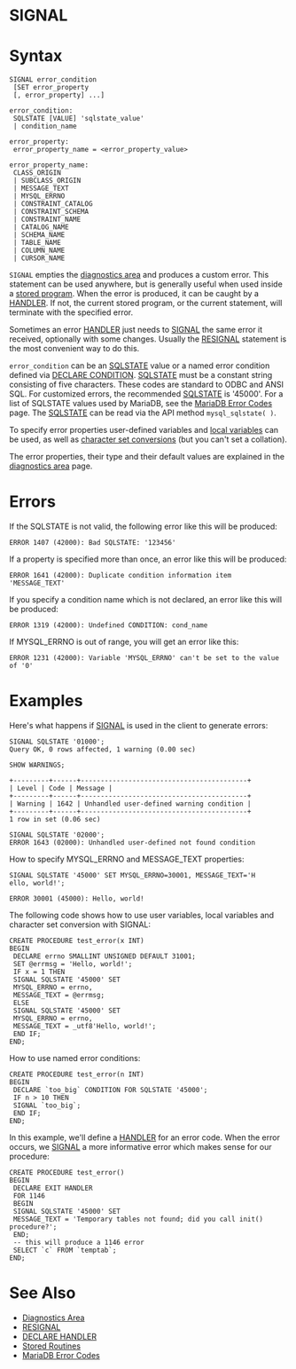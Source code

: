 # SIGNAL

#

# Syntax

```
SIGNAL error_condition
 [SET error_property
 [, error_property] ...]

error_condition:
 SQLSTATE [VALUE] 'sqlstate_value'
 | condition_name

error_property:
 error_property_name = <error_property_value>

error_property_name:
 CLASS_ORIGIN
 | SUBCLASS_ORIGIN
 | MESSAGE_TEXT
 | MYSQL_ERRNO
 | CONSTRAINT_CATALOG
 | CONSTRAINT_SCHEMA
 | CONSTRAINT_NAME
 | CATALOG_NAME
 | SCHEMA_NAME
 | TABLE_NAME
 | COLUMN_NAME
 | CURSOR_NAME
```

`SIGNAL` empties the [diagnostics area](programmatic-compound-statements-diagnostics/diagnostics-area.md) and produces a custom error. This statement can be used anywhere, but is generally useful when used inside a [stored program](/en/stored-programs-and-views/). When the error is produced, it can be caught by a [HANDLER](../../../reference/sql-statements-and-structure/nosql/handlersocket/handlersocket-external-resources.md). If not, the current stored program, or the current statement, will terminate with the specified error.

Sometimes an error [HANDLER](../../../reference/sql-statements-and-structure/nosql/handlersocket/handlersocket-external-resources.md) just needs to [SIGNAL](signal.md) the same error it received, optionally with some changes. Usually the [RESIGNAL](resignal.md) statement is the most convenient way to do this.

`error_condition` can be an [SQLSTATE](programmatic-compound-statements-diagnostics/sqlstate.md) value or a named error condition defined via [DECLARE CONDITION](declare-condition.md). [SQLSTATE](programmatic-compound-statements-diagnostics/sqlstate.md) must be a constant string consisting of five characters. These codes are standard to ODBC and ANSI SQL. For customized errors, the recommended [SQLSTATE](programmatic-compound-statements-diagnostics/sqlstate.md) is '45000'. For a list of SQLSTATE values used by MariaDB, see the [MariaDB Error Codes](/en/mariadb-error-codes/) page. The [SQLSTATE](programmatic-compound-statements-diagnostics/sqlstate.md) can be read via the API method `mysql_sqlstate( )`.

To specify error properties user-defined variables and [local variables](declare-variable.md) can be used, as well as [character set conversions](../../../reference/data-types/string-data-types/character-sets/setting-character-sets-and-collations.md#literals) (but you can't set a collation).

The error properties, their type and their default values are explained in the [diagnostics area](programmatic-compound-statements-diagnostics/diagnostics-area.md) page.

#

# Errors

If the SQLSTATE is not valid, the following error like this will be produced:

```
ERROR 1407 (42000): Bad SQLSTATE: '123456'
```

If a property is specified more than once, an error like this will be produced:

```
ERROR 1641 (42000): Duplicate condition information item 'MESSAGE_TEXT'
```

If you specify a condition name which is not declared, an error like this will be produced:

```
ERROR 1319 (42000): Undefined CONDITION: cond_name
```

If MYSQL_ERRNO is out of range, you will get an error like this:

```
ERROR 1231 (42000): Variable 'MYSQL_ERRNO' can't be set to the value of '0'
```

#

# Examples

Here's what happens if [SIGNAL](signal.md) is used in the client to generate errors:

```
SIGNAL SQLSTATE '01000';
Query OK, 0 rows affected, 1 warning (0.00 sec)

SHOW WARNINGS;

+---------+------+------------------------------------------+
| Level | Code | Message |
+---------+------+------------------------------------------+
| Warning | 1642 | Unhandled user-defined warning condition |
+---------+------+------------------------------------------+
1 row in set (0.06 sec)

SIGNAL SQLSTATE '02000';
ERROR 1643 (02000): Unhandled user-defined not found condition
```

How to specify MYSQL_ERRNO and MESSAGE_TEXT properties:

```
SIGNAL SQLSTATE '45000' SET MYSQL_ERRNO=30001, MESSAGE_TEXT='H
ello, world!';

ERROR 30001 (45000): Hello, world!
```

The following code shows how to use user variables, local variables and character set conversion with SIGNAL:

```
CREATE PROCEDURE test_error(x INT)
BEGIN
 DECLARE errno SMALLINT UNSIGNED DEFAULT 31001;
 SET @errmsg = 'Hello, world!';
 IF x = 1 THEN
 SIGNAL SQLSTATE '45000' SET
 MYSQL_ERRNO = errno,
 MESSAGE_TEXT = @errmsg;
 ELSE
 SIGNAL SQLSTATE '45000' SET
 MYSQL_ERRNO = errno,
 MESSAGE_TEXT = _utf8'Hello, world!';
 END IF;
END;
```

How to use named error conditions:

```
CREATE PROCEDURE test_error(n INT)
BEGIN
 DECLARE `too_big` CONDITION FOR SQLSTATE '45000';
 IF n > 10 THEN
 SIGNAL `too_big`;
 END IF;
END;
```

In this example, we'll define a [HANDLER](../../../reference/sql-statements-and-structure/nosql/handlersocket/handlersocket-external-resources.md) for an error code. When the error occurs, we [SIGNAL](signal.md) a more informative error which makes sense for our procedure:

```
CREATE PROCEDURE test_error()
BEGIN
 DECLARE EXIT HANDLER
 FOR 1146
 BEGIN
 SIGNAL SQLSTATE '45000' SET
 MESSAGE_TEXT = 'Temporary tables not found; did you call init() procedure?';
 END;
 -- this will produce a 1146 error
 SELECT `c` FROM `temptab`;
END;
```

#

# See Also

* [Diagnostics Area](programmatic-compound-statements-diagnostics/diagnostics-area.md)
* [RESIGNAL](resignal.md)
* [DECLARE HANDLER](declare-handler.md)
* [Stored Routines](/en/stored-programs-and-views/)
* [MariaDB Error Codes](/en/mariadb-error-codes/)